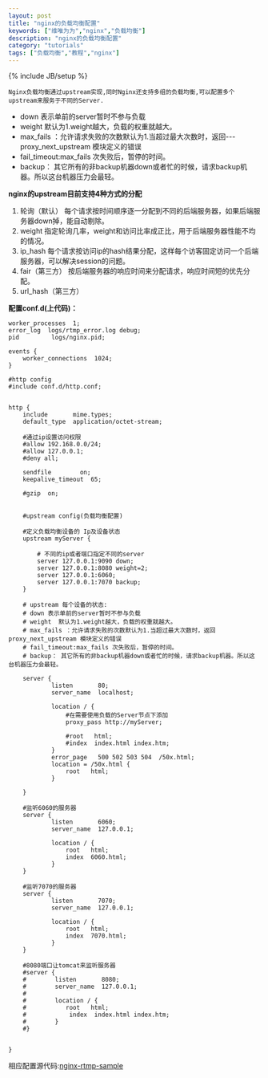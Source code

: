 ```yaml
---
layout: post
title: "nginx的负载均衡配置"
keywords: ["维唯为为","nginx","负载均衡"]
description: "nginx的负载均衡配置"
category: "tutorials"
tags: ["负载均衡","教程","nginx"]
---
```


{% include JB/setup %}

	Nginx负载均衡通过upstream实现,同时Nginx还支持多组的负载均衡,可以配置多个upstream来服务于不同的Server.

- down 表示单前的server暂时不参与负载 
- weight  默认为1.weight越大，负载的权重就越大。 
- max_fails ：允许请求失败的次数默认为1.当超过最大次数时，返回--- proxy_next_upstream 模块定义的错误 
- fail_timeout:max_fails 次失败后，暂停的时间。 
- backup： 其它所有的非backup机器down或者忙的时候，请求backup机器。所以这台机器压力会最轻。

**nginx的upstream目前支持4种方式的分配** 

 1. 轮询（默认）
      每个请求按时间顺序逐一分配到不同的后端服务器，如果后端服务器down掉，能自动剔除。 
 2. weight
      指定轮询几率，weight和访问比率成正比，用于后端服务器性能不均的情况。 
 3. ip_hash
      每个请求按访问ip的hash结果分配，这样每个访客固定访问一个后端服务器，可以解决session的问题。  
 4. fair（第三方）
      按后端服务器的响应时间来分配请求，响应时间短的优先分配。  
 5. url_hash（第三方）
 
**配置conf.d(上代码)：**

```
worker_processes  1;
error_log  logs/rtmp_error.log debug;
pid			logs/nginx.pid;

events {
    worker_connections  1024;
}

#http config
#include conf.d/http.conf;


http {
    include       mime.types;
    default_type  application/octet-stream;

	#通过ip设置访问权限
	#allow 192.168.0.0/24;
	#allow 127.0.0.1;
	#deny all;
	
    sendfile        on;
    keepalive_timeout  65;

    #gzip  on;
	
	
	#upstream config(负载均衡配置)
	
	#定义负载均衡设备的 Ip及设备状态 
	upstream myServer {   

		# 不同的ip或者端口指定不同的server
		server 127.0.0.1:9090 down; 
		server 127.0.0.1:8080 weight=2; 
		server 127.0.0.1:6060; 
		server 127.0.0.1:7070 backup; 
	}

	# upstream 每个设备的状态:
	# down 表示单前的server暂时不参与负载 
	# weight  默认为1.weight越大，负载的权重就越大。 
	# max_fails ：允许请求失败的次数默认为1.当超过最大次数时，返回proxy_next_upstream 模块定义的错误 
	# fail_timeout:max_fails 次失败后，暂停的时间。 
	# backup： 其它所有的非backup机器down或者忙的时候，请求backup机器。所以这台机器压力会最轻。

	server {
			listen       80;
			server_name  localhost;
			
			location / {
				#在需要使用负载的Server节点下添加
				proxy_pass http://myServer;
				
				#root   html;
				#index  index.html index.htm;
			}
			error_page   500 502 503 504  /50x.html;
			location = /50x.html {
				root   html;
			}
			
	}

	#监听6060的服务器
	server {
			listen       6060;
			server_name  127.0.0.1;
			
			location / {	
				root   html;
				index  6060.html;
			}
	}

	#监听7070的服务器
	server {
			listen       7070;
			server_name  127.0.0.1;
			
			location / {	
				root   html;
				index  7070.html;
			}
	}

	#8080端口让tomcat来监听服务器
	#server {
	#        listen       8080;
	#        server_name  127.0.0.1;
	#		
	#        location / {	
	#			root   html;
	#            index  index.html index.htm;
	#        }
	#}
	

}
```

相应配置源代码:<a href="https://github.com/luowei/nginx-rtmp-sample" target="__blank">nginx-rtmp-sample</a>